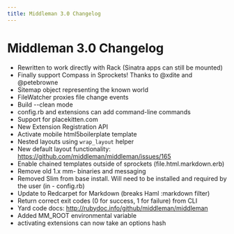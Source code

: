 ```yaml
---
title: Middleman 3.0 Changelog
---
```


# Middleman 3.0 Changelog

* Rewritten to work directly with Rack (Sinatra apps can still be mounted)
* Finally support Compass in Sprockets! Thanks to @xdite and @petebrowne
* Sitemap object representing the known world
* FileWatcher proxies file change events
* Build --clean mode
* config.rb and extensions can add command-line commands
* Support for placekitten.com
* New Extension Registration API
* Activate mobile html5boilerplate template
* Nested layouts using `wrap_layout` helper
* New default layout functionality: https://github.com/middleman/middleman/issues/165
* Enable chained templates outside of sprockets (file.html.markdown.erb)
* Remove old 1.x mm- binaries and messaging
* Removed Slim from base install. Will need to be installed and required by the user (in - config.rb)
* Update to Redcarpet for Markdown (breaks Haml :markdown filter)
* Return correct exit codes (0 for success, 1 for failure) from CLI
* Yard code docs: http://rubydoc.info/github/middleman/middleman
* Added MM_ROOT environmental variable
* activating extensions can now take an options hash